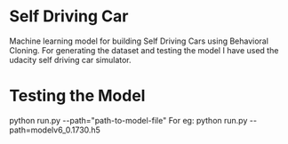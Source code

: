 # Self Driving Car
Machine learning model for building Self Driving Cars using Behavioral Cloning. For generating the dataset and testing the model I have used the udacity self driving car simulator.

# Testing the Model
python run.py --path="path-to-model-file"
For eg: python run.py --path=modelv6_0.1730.h5
